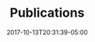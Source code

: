 ---
title: "Publications"
date: 2017-10-13T20:31:39-05:00
draft: false
banner: "images/books_cropped.jpg"
banner_alt: "books"
---